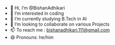 - 👋 Hi, I’m @BishanAdhikari
- 👀 I’m interested in coding
- 🌱 I’m currently studying B.Tech in AI
- 💞️ I’m looking to collaborate on various Projects
- 📫 To reach me : bishanadhikari.111@gmail.com
- 😄 Pronouns: he/him
  

<!---
BishanAdhikari/BishanAdhikari is a ✨ special ✨ repository because its `README.md` (this file) appears on your GitHub profile.
You can click the Preview link to take a look at your changes.
--->
